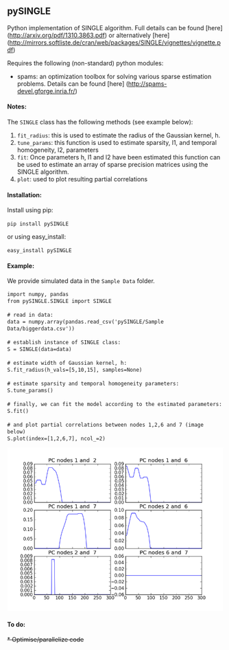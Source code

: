 pySINGLE
--------

Python implementation of SINGLE algorithm. Full details can be found [here]
(http://arxiv.org/pdf/1310.3863.pdf) or alternatively [here] (http://mirrors.softliste.de/cran/web/packages/SINGLE/vignettes/vignette.pdf)

Requires the following (non-standard) python modules:
* spams: an optimization toolbox for solving various sparse estimation problems. Details can be found [here] (http://spams-devel.gforge.inria.fr/)


#### Notes:
The `SINGLE` class has the following methods (see example below):

1. `fit_radius`: this is used to estimate the radius of the Gaussian kernel, h.
2. `tune_params`: this function is used to estimate sparsity, l1, and temporal homogeneity, l2, parameters
3. `fit`: Once parameters h, l1 and l2 have been estimated this function can be used to estimate an array of sparse precision matrices using the SINGLE algorithm.
4. `plot`: used to plot resulting partial correlations



#### Installation:
Install using pip:

`pip install pySINGLE`

or using easy_install:

`easy_install pySINGLE`

#### Example:
We provide simulated data in the `Sample Data` folder. 


```
import numpy, pandas
from pySINGLE.SINGLE import SINGLE

# read in data:
data = numpy.array(pandas.read_csv('pySINGLE/Sample Data/biggerdata.csv'))

# establish instance of SINGLE class:
S = SINGLE(data=data)

# estimate width of Gaussian kernel, h:
S.fit_radius(h_vals=[5,10,15], samples=None)

# estimate sparsity and temporal homogeneity parameters:
S.tune_params()

# finally, we can fit the model according to the estimated parameters:
S.fit()

# and plot partial correlations between nodes 1,2,6 and 7 (image below)
S.plot(index=[1,2,6,7], ncol_=2) 

```
![alt text](https://raw.githubusercontent.com/piomonti/pySINGLE/master/sample_pic.png "Example of plot from SINGLE algorithm")


#### To do:
<del>* Optimise/parallelize code</del>
